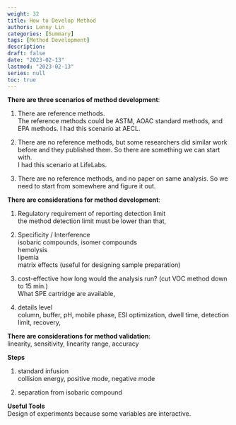 ```yaml
---
weight: 32
title: How to Develop Method
authors: Lenny Lin
categories: [Summary]
tags: [Method Development]
description: 
draft: false
date: "2023-02-13"
lastmod: "2023-02-13"
series: null
toc: true
---
```


<b><font class = "font_upper">There are three scenarios of method development</font></b>:

1) There are reference methods.  
The reference methods could  be ASTM, AOAC standard methods, and EPA methods.  I had this scenario at AECL.  

2) There are no reference methods, but some researchers did similar work before and they published them.  So there are something we can start with.  
I had this scenario at LifeLabs.

3) There are no reference methods, and no paper on same analysis.  So we need to start from somewhere and figure it out.


<b><font class = "font_upper">There are considerations for method development</font></b>:  
1) Regulatory requirement of reporting detection limit  
the method detection limit must be lower than that,   

2) Specificity / Interference  
isobaric compounds, isomer compounds  
hemolysis  
lipemia  
matrix effects (useful for designing sample preparation)  


3) cost-effective
how long would the analysis run? (cut VOC method down to 15 min.)  
What SPE cartridge are available,


4) details level  
column, buffer, pH, mobile phase, ESI optimization, dwell time, detection limit, recovery, 


<b><font class = "font_upper">There are considerations for method validation</font></b>:  
linearity, sensitivity, linearity range, accuracy



<b><font class = "font_upper">Steps</font></b>
1) standard infusion  
collision energy, positive mode, negative mode  

2) separation from isobaric compound

<b><font class = "font_upper">Useful Tools</font></b>  
Design of experiments because some variables are interactive.